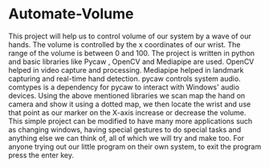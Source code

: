 # Automate-Volume
This project will help us to control volume of our system by a wave of our hands.
The volume is controlled by the x coordinates of our wrist.
The range of the volume is between 0 and 100.
The project is written in python and basic libraries like Pycaw , OpenCV and Mediapipe are used.
OpenCV helped in video capture and processing.
Mediapipe helped in landmark capturing and real-time hand detection.
pycaw controls system audio.
comtypes is a dependency for pycaw to interact with Windows' audio devices.
Using the above mentioned libraries we scan map the hand on camera and show it using a dotted map, we then locate the wrist and use that point as our marker on the X-axis increase or decrease the volume.
This simple project can be modified to have many more applications such as changing windows, having special gestures to do special tasks and anything else we can think of, all of which we will try and make too.
For anyone trying out our little program on their own system, to exit the program press the enter key.
